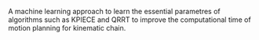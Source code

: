 A machine learning approach to learn the essential parametres of algorithms such as KPIECE and QRRT to improve the computational time of motion planning for kinematic chain.
